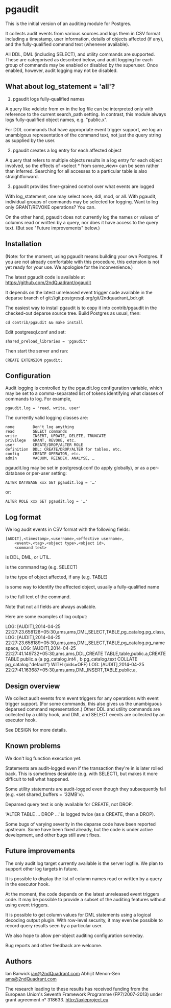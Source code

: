 pgaudit
=======

This is the initial version of an auditing module for Postgres.

It collects audit events from various sources and logs them in CSV
format including a timestamp, user information, details of objects
affected (if any), and the fully-qualified command text (whenever
available).

All DDL, DML (including SELECT), and utility commands are supported.
These are categorised as described below, and audit logging for each
group of commands may be enabled or disabled by the superuser. Once
enabled, however, audit logging may not be disabled.

What about log_statement = 'all'?
---------------------------------

1. pgaudit logs fully-qualified names

A query like «delete from x» in the log file can be interpreted only
with reference to the current search_path setting. In contrast, this
module always logs fully-qualified object names, e.g. "public.x".

For DDL commands that have appropriate event trigger support, we log an
unambigous representation of the command text, not just the query string
as supplied by the user.

2. pgaudit creates a log entry for each affected object

A query that refers to multiple objects results in a log entry for each
object involved, so the effects of «select * from some_view» can be seen
rather than inferred. Searching for all accesses to a particular table
is also straightforward.

3. pgaudit provides finer-grained control over what events are logged

With log_statement, one may select none, ddl, mod, or all. With pgaudit,
individual groups of commands may be selected for logging. Want to log
only GRANT/REVOKE operations? You can.

On the other hand, pgaudit does not currently log the names or values of
columns read or written by a query, nor does it have access to the query
text. (But see "Future improvements" below.)

Installation
------------

(Note: for the moment, using pgaudit means building your own Postgres.
If you are not already comfortable with this procedure, this extension
is not yet ready for your use. We apologise for the inconvenience.)

The latest pgaudit code is available at
https://github.com/2ndQuadrant/pgaudit

It depends on the latest unreleased event trigger code available in the
deparse branch of git://git.postgresql.org/git/2ndquadrant_bdr.git

The easiest way to install pgaudit is to copy it into contrib/pgaudit in
the checked-out deparse source tree. Build Postgres as usual, then:

	cd contrib/pgaudit && make install

Edit postgresql.conf and set:

	shared_preload_libraries = 'pgaudit'

Then start the server and run:

	CREATE EXTENSION pgaudit;

Configuration
-------------

Audit logging is controlled by the pgaudit.log configuration variable,
which may be set to a comma-separated list of tokens identifying what
classes of commands to log. For example,

	pgaudit.log = 'read, write, user'

The currently valid logging classes are:

	none		Don't log anything
	read		SELECT commands
	write		INSERT, UPDATE, DELETE, TRUNCATE
	privilege	GRANT, REVOKE, etc.
	user		CREATE/DROP/ALTER ROLE
	definition	DDL: CREATE/DROP/ALTER for tables, etc.
	config		CREATE OPERATOR, etc.
	admin		VACUUM, REINDEX, ANALYSE, …

pgaudit.log may be set in postgresql.conf (to apply globally), or as a
per-database or per-user setting:

	ALTER DATABASE xxx SET pgaudit.log = '…'

or:

	ALTER ROLE xxx SET pgaudit.log = '…'

Log format
----------

We log audit events in CSV format with the following fields:

	[AUDIT],<timestamp>,<username>,<effective username>,
		<event>,<tag>,<object type>,<object id>,
		<command text>

<event> is DDL, DML, or UTIL.

<tag> is the command tag (e.g. SELECT)

<object type> is the type of object affected, if any (e.g. TABLE)

<object id> is some way to identify the affected object, usually a
fully-qualified name

<command text> is the full text of the command.

Note that not all fields are always available.

Here are some examples of log output:

LOG:  [AUDIT],2014-04-25 22:27:23.658128+05:30,ams,ams,DML,SELECT,TABLE,pg_catalog.pg_class,
LOG:  [AUDIT],2014-04-25 22:27:23.658189+05:30,ams,ams,DML,SELECT,TABLE,pg_catalog.pg_namespace,
LOG:  [AUDIT],2014-04-25 22:27:41.149732+05:30,ams,ams,DDL,CREATE TABLE,table,public.a,CREATE  TABLE  public.a (a pg_catalog.int4   , b pg_catalog.text   COLLATE pg_catalog."default")   WITH (oids=OFF)
LOG:  [AUDIT],2014-04-25 22:27:41.163687+05:30,ams,ams,DML,INSERT,TABLE,public.a,

Design overview
---------------

We collect audit events from event triggers for any operations with
event trigger support. (For some commands, this also gives us the
unambiguous deparsed command representation.) Other DDL and utility
commands are collected by a utility hook, and DML and SELECT events
are collected by an executor hook.

See DESIGN for more details.

Known problems
--------------

We don't log function execution yet.

Statements are audit-logged even if the transaction they're in is later
rolled back. This is sometimes desirable (e.g. with SELECT), but makes
it more difficult to tell what happened.

Some utility statements are audit-logged even though they subsequently
fail (e.g. «set shared_buffers = '32MB'»).

Deparsed query text is only available for CREATE, not DROP.

'ALTER TABLE … DROP …' is logged twice (as a CREATE, then a DROP).

Some bugs of varying severity in the deparse code have been reported
upstream. Some have been fixed already, but the code is under active
development, and other bugs still await fixes.

Future improvements
-------------------

The only audit log target currently available is the server logfile. We
plan to support other log targets in future.

It is possible to display the list of column names read or written by a
query in the executor hook.

At the moment, the code depends on the latest unreleased event triggers
code. It may be possible to provide a subset of the auditing features
without using event triggers.

It is possible to get column values for DML statements using a logical
decoding output plugin. With row-level security, it may even be possible
to record query results seen by a particular user.

We also hope to allow per-object auditing configuration someday.

Bug reports and other feedback are welcome.

Authors
-------
Ian Barwick <ian@2ndQuadrant.com>
Abhijit Menon-Sen <ams@2ndQuadrant.com>

The research leading to these results has received funding from the
European Union's Seventh Framework Programme (FP7/2007-2013) under
grant agreement n° 318633. http://axleproject.eu
